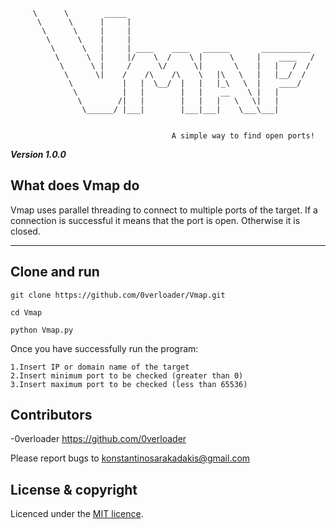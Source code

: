         
```  _______
     \      \        _____
      \      \      |     |
       \      \     |     |
        \      \    |     |
         \      \   |     | ____    ____   ______       ___________
          \      \  |     |/    \  /    \ |      \     |    ____   /
           \      \ |     /      \/      \|       \    |   |   /  /  
            \      \|    /    /\    /\    \   |\   \   |   |__/  /
             \           |   |  \__/  |   |   |_\   \  |    ____/
              \          |   |        |   |    __    \ |   |
               \        /|   |        |   |   |   \   \|   |
                \______/ |___|        |___|___|    \___\___|
  
        
                                    A simple way to find open ports!

```
***Version 1.0.0***

What does Vmap do
---

Vmap uses parallel threading to connect to multiple ports of the target. If a connection is successful it means
that the port is open. Otherwise it is closed.

---

Clone and run
---
```
git clone https://github.com/0verloader/Vmap.git
```
```
cd Vmap
```
```
python Vmap.py
```

Once you have successfully run the program:
```
1.Insert IP or domain name of the target
2.Insert minimum port to be checked (greater than 0)
3.Insert maximum port to be checked (less than 65536)
```

Contributors
---

-0verloader <https://github.com/0verloader>

Please report bugs to <konstantinosarakadakis@gmail.com>

License & copyright
---
Licenced under the [MIT licence](LICENSE).